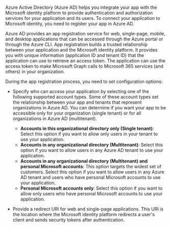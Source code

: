 Azure Active Directory (Azure AD) helps you integrate your app with the Microsoft identity platform to provide authentication and authorization services for your application and its users. To connect your application to Microsoft identity, you need to register your app in Azure AD. 

Azure AD provides an app registration service for web, single-page, mobile, and desktop applications that can be accessed through the Azure portal or through the Azure CLI. App registration builds a trusted relationship between your application and the Microsoft identity platform. It provides you with unique information (application ID and tenant ID) that the application can use to retrieve an access token. The application can use the access token to make Microsoft Graph calls to Microsoft 365 services (and others) in your organization.  

During the app registration process, you need to set configuration options: 

- Specify who can access your application by selecting one of the following supported account types. Some of these account types set the relationship between your app and tenants that represent organizations in Azure AD. You can determine if you want your app to be accessible only for your organization (single tenant) or for all organizations in Azure AD (multitenant).

  - **Accounts in this organizational directory only (Single tenant)**: Select this option if you want to allow only users in your tenant to use your application. 
  - **Accounts in any organizational directory (Multitenant)**: Select this option if you want to allow users in any Azure AD tenant to use your application.  
  - **Accounts in any organizational directory (Multitenant) and personal Microsoft accounts**: This option targets the widest set of customers. Select this option if you want to allow users in any Azure AD tenant and users who have personal Microsoft accounts to use your application. 
  - **Personal Microsoft accounts only**: Select this option if you want to allow only users who have personal Microsoft accounts to use your application. 

- Provide a redirect URI for web and single-page applications. This URI is the location where the Microsoft identity platform redirects a user's client and sends security tokens after authentication. 
 